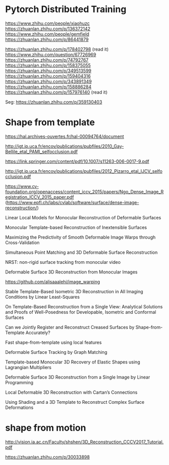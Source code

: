 # Pytorch Distributed Training
https://www.zhihu.com/people/xiaohuzc
https://zhuanlan.zhihu.com/p/136372142
https://www.zhihu.com/people/gemfield
https://zhuanlan.zhihu.com/p/86441879

https://zhuanlan.zhihu.com/p/178402798 (read it)
https://www.zhihu.com/question/67726969
https://zhuanlan.zhihu.com/p/74792767
https://zhuanlan.zhihu.com/p/158375055
https://zhuanlan.zhihu.com/p/349513599
https://zhuanlan.zhihu.com/p/159404316
https://zhuanlan.zhihu.com/p/343891349
https://zhuanlan.zhihu.com/p/158886284
https://zhuanlan.zhihu.com/p/157976140 (read it)

Seg: https://zhuanlan.zhihu.com/p/359130403


# Shape from template

https://hal.archives-ouvertes.fr/hal-00094764/document

http://igt.ip.uca.fr/encov/publications/pubfiles/2010_Gay-Bellile_etal_PAMI_selfocclusion.pdf

https://link.springer.com/content/pdf/10.1007/s11263-006-0017-9.pdf

http://igt.ip.uca.fr/encov/publications/pubfiles/2012_Pizarro_etal_IJCV_selfocclusion.pdf

https://www.cv-foundation.org/openaccess/content_iccv_2015/papers/Ngo_Dense_Image_Registration_ICCV_2015_paper.pdf (https://www.epfl.ch/labs/cvlab/software/surface/dense-image-reconstruction/)

Linear Local Models for Monocular Reconstruction of Deformable Surfaces

Monocular Template-based Reconstruction of Inextensible Surfaces

Maximizing the Predictivity of Smooth Deformable Image Warps through Cross-Validation

Simultaneous Point Matching and 3D Deformable Surface Reconstruction

NRST: non-rigid surface tracking from monocular video

Deformable Surface 3D Reconstruction from Monocular Images

https://github.com/alisaaalehi/image_warping

Stable Template-Based Isometric 3D Reconstruction in All Imaging Conditions by Linear Least-Squares

On Template-Based Reconstruction from a Single View: Analytical Solutions and Proofs of Well-Posedness for Developable, Isometric and Conformal Surfaces

Can we Jointly Register and Reconstruct Creased Surfaces by Shape-from-Template Accurately?

Fast shape-from-template using local features

Deformable Surface Tracking by Graph Matching

Template-based Monocular 3D Recovery of Elastic Shapes using Lagrangian Multipliers

Deformable Surface 3D Reconstruction from a Single Image by Linear Programming

Local Deformable 3D Reconstruction with Cartan’s Connections

Using Shading and a 3D Template to Reconstruct Complex Surface Deformations

# shape from motion

http://vision.ia.ac.cn/Faculty/shshen/3D_Reconstruction_CCCV2017_Tutorial.pdf

https://zhuanlan.zhihu.com/p/30033898
